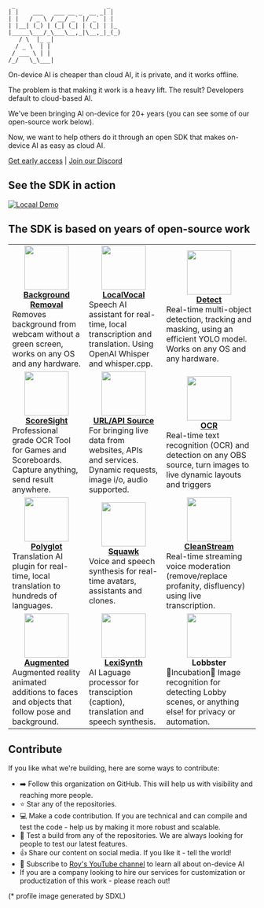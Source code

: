 
```
 _                          _   
| |    ___   ___ __ _  __ _| |  
| |   / _ \ / __/ _` |/ _` | |  
| |__| (_) | (_| (_| | (_| | |_ 
|_____\___/_\___\__,_|\__,_|_(_)
   / \  |_ _|                   
  / _ \  | |                    
 / ___ \ | |                    
/_/   \_\___|  
```
On-device AI is cheaper than cloud AI, it is private, and it works offline. 

The problem is that making it work is a heavy lift. The result? Developers default to cloud-based AI.

We've been bringing AI on-device for 20+ years (you can see some of our open-source work below).

Now, we want to help others do it through an open SDK that makes on-device AI as easy as cloud AI.

[Get early access](https://locaal.ai/index.php/early-access/) | [Join our Discord](https://discord.gg/AubP6DTT8r) 


## See the SDK in action

[![Locaal Demo](https://img.youtube.com/vi/mMB3Ams_1qc/0.jpg)](https://www.youtube.com/watch?v=mMB3Ams_1qc)


## The SDK is based on years of open-source work

<table>
    <tr>
        <td>
            <div align="center"><a href="https://github.com/locaal-ai/obs-backgroundremoval"><img width="90" src="https://github.com/locaal-ai/.github/assets/441170/49d2454b-e091-468e-ac58-5356ec28a504" /></a><br/>
            <strong><a href="https://github.com/locaal-ai/obs-backgroundremoval">Background Removal</a></strong></div>
            Removes background from webcam without a green screen, works on any OS and any hardware.
        </td>
        <td>
            <div align="center"><a href="https://github.com/locaal-ai/obs-localvocal"><img width="90" src="https://github.com/locaal-ai/.github/assets/441170/93438146-2ba4-4fd0-962e-2d8c4fe43edf" /></a><br/>
            <strong><a href="https://github.com/locaal-ai/obs-localvocal">LocalVocal</a></strong></div>
            Speech AI assistant for real-time, local transcription and translation. Using OpenAI Whisper and whisper.cpp.
        </td>
        <td>
            <div align="center"><a href="https://github.com/locaal-ai/obs-detect"><img width="90" src="https://github.com/locaal-ai/.github/assets/441170/b253c1cc-d870-49a2-9901-f4e9a470f891" /></a><br/>
            <strong><a href="https://github.com/locaal-ai/obs-detect">Detect</a></strong></div>
            Real-time multi-object detection, tracking and masking, using an efficient YOLO model. Works on any OS and any hardware.
        </td>
    </tr>
    <tr>
        <td>
            <div align="center"><a href="https://github.com/locaal-ai/scoresight"><img width="90" src="https://github.com/locaal-ai/.github/assets/441170/0ace2bb0-ecfb-4b86-8ab2-28558c9d8b24" /></a><br/>
            <strong><a href="https://github.com/locaal-ai/scoresight">ScoreSight</a></strong></div>
            Professional grade OCR Tool for Games and Scoreboards. Capture anything, send result anywhere.
        </td>
        <td>
            <div align="center"><a href="https://github.com/locaal-ai/obs-urlsource"><img width="90" src="https://github.com/locaal-ai/.github/assets/441170/3d0d1ea1-b88d-4ab2-9fec-3a03142e2784" /></a><br/>
            <strong><a href="https://github.com/locaal-ai/obs-urlsource">URL/API Source</a></strong></div>
            For bringing live data from websites, APIs and services. Dynamic requests, image i/o, audio supported.
        </td>
        <td>
            <div align="center"><a href="https://github.com/locaal-ai/obs-ocr"><img width="90" src="https://github.com/locaal-ai/.github/assets/441170/adc4bb49-9665-4bc3-b440-11fe170c8acc" /></a><br/>
            <strong><a href="https://github.com/locaal-ai/obs-ocr">OCR</a></strong></div>
            Real-time text recognition (OCR) and detection on any OBS source, turn images to live dynamic layouts and triggers
        </td>
    </tr>
    <tr>
        <td>
            <div align="center"><a href="https://github.com/locaal-ai/obs-polyglot"><img width="90" src="https://github.com/locaal-ai/.github/assets/441170/21b4df57-f947-4986-b1b2-178731863022" /></a><br/>
            <strong><a href="https://github.com/locaal-ai/obs-polyglot">Polyglot</a></strong></div>
            Translation AI plugin for real-time, local translation to hundreds of languages.
        </td>
        <td>
            <div align="center"><a href="https://github.com/locaal-ai/obs-squawk"><img width="90" src="https://github.com/locaal-ai/.github/assets/441170/d54af8f2-9dd5-43f1-b86f-c6a4e61f32b3" /></a><br/>
            <strong><a href="https://github.com/locaal-ai/obs-squawk">Squawk</a></strong></div>
            Voice and speech synthesis for real-time avatars, assistants and clones.
        </td>
        <td>
            <div align="center"><a href="https://github.com/locaal-ai/obs-cleanstream"><img width="90" src="https://github.com/locaal-ai/.github/assets/441170/f83f3553-b353-49b4-b4c5-cd234549fc61" /></a><br/>
            <strong><a href="https://github.com/locaal-ai/obs-cleanstream">CleanStream</a></strong></div>
            Real-time streaming voice moderation (remove/replace profanity, disfluency) using live transcription.
        </td>
    </tr>
    <tr>
        <td>
            <div align="center"><a href="https://github.com/locaal-ai/obs-augmented"><img width="90" src="https://github.com/locaal-ai/.github/assets/441170/5054d893-4fc6-4bd6-a1d4-e219ea3d7e42" /></a><br/>
            <strong><a href="https://github.com/locaal-ai/obs-augmented">Augmented</a></strong></div>
            Augmented reality animated additions to faces and objects that follow pose and background.
        </td>
        <td>
            <div align="center"><a href="https://github.com/locaal-ai/lexisynth"><img width="90" src="https://github.com/locaal-ai/.github/assets/441170/1a8a90ca-c6a3-4f57-8179-c07d464ed5e4" /></a><br/>
            <strong><a href="https://github.com/locaal-ai/lexisynth">LexiSynth</a></strong></div>
            AI Laguage processor for transciption (caption), translation and speech synthesis.
        </td>        
        <td>
            <div align="center"><img width="90" src="https://github.com/locaal-ai/.github/assets/441170/6aca6529-ab07-4998-8f20-ff01805653fa" /><br/>
            <strong>Lobbster</strong></div>
            🐣Incubation🐣 Image recognition for detecting Lobby scenes, or anything else! for privacy or automation.
        </td>
    </tr>
    
</table>


## Contribute
If you like what we're building, here are some ways to contribute:

- ➡️ Follow this organization on GitHub. This will help us with visibility and reaching more people.
- ⭐ Star any of the repositories.
- 💻 Make a code contribution. If you are technical and can compile and test the code - help us by making it more robust and scalable.
- 🧪 Test a build from any of the repositories. We are always looking for people to test our latest features.
- 👍 Share our content on social media. If you like it - tell the world!
- 📝 Subscribe to [Roy's YouTube channel](https://youtube.com/@royshilk) to learn all about on-device AI
- If you are a company looking to hire our services for customization or productization of this work - please reach out!


(* profile image generated by SDXL)

